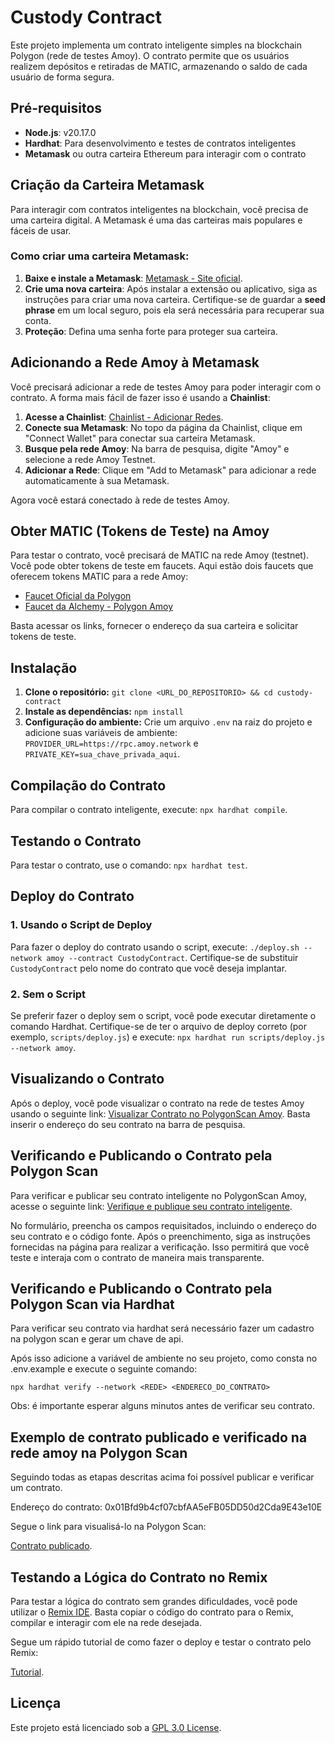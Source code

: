 # Custody Contract

Este projeto implementa um contrato inteligente simples na blockchain Polygon (rede de testes Amoy). O contrato permite que os usuários realizem depósitos e retiradas de MATIC, armazenando o saldo de cada usuário de forma segura.

## Pré-requisitos

- **Node.js**: v20.17.0
- **Hardhat**: Para desenvolvimento e testes de contratos inteligentes
- **Metamask** ou outra carteira Ethereum para interagir com o contrato

## Criação da Carteira Metamask

Para interagir com contratos inteligentes na blockchain, você precisa de uma carteira digital. A Metamask é uma das carteiras mais populares e fáceis de usar.

### Como criar uma carteira Metamask:

1. **Baixe e instale a Metamask**: [Metamask - Site oficial](https://metamask.io/).
2. **Crie uma nova carteira**: Após instalar a extensão ou aplicativo, siga as instruções para criar uma nova carteira. Certifique-se de guardar a **seed phrase** em um local seguro, pois ela será necessária para recuperar sua conta.
3. **Proteção**: Defina uma senha forte para proteger sua carteira.

## Adicionando a Rede Amoy à Metamask

Você precisará adicionar a rede de testes Amoy para poder interagir com o contrato. A forma mais fácil de fazer isso é usando a **Chainlist**:

1. **Acesse a Chainlist**: [Chainlist - Adicionar Redes](https://chainlist.org/).
2. **Conecte sua Metamask**: No topo da página da Chainlist, clique em "Connect Wallet" para conectar sua carteira Metamask.
3. **Busque pela rede Amoy**: Na barra de pesquisa, digite "Amoy" e selecione a rede Amoy Testnet.
4. **Adicionar a Rede**: Clique em "Add to Metamask" para adicionar a rede automaticamente à sua Metamask.

Agora você estará conectado à rede de testes Amoy.

## Obter MATIC (Tokens de Teste) na Amoy

Para testar o contrato, você precisará de MATIC na rede Amoy (testnet). Você pode obter tokens de teste em faucets. Aqui estão dois faucets que oferecem tokens MATIC para a rede Amoy:

- [Faucet Oficial da Polygon](https://faucet.polygon.technology/)
- [Faucet da Alchemy - Polygon Amoy](https://www.alchemy.com/faucets/polygon-amoy)

Basta acessar os links, fornecer o endereço da sua carteira e solicitar tokens de teste.

## Instalação

1. **Clone o repositório:** `git clone <URL_DO_REPOSITORIO> && cd custody-contract`
2. **Instale as dependências:** `npm install`
3. **Configuração do ambiente:** Crie um arquivo `.env` na raiz do projeto e adicione suas variáveis de ambiente: `PROVIDER_URL=https://rpc.amoy.network` e `PRIVATE_KEY=sua_chave_privada_aqui`.

## Compilação do Contrato

Para compilar o contrato inteligente, execute: `npx hardhat compile`.

## Testando o Contrato

Para testar o contrato, use o comando: `npx hardhat test`.

## Deploy do Contrato

### 1. Usando o Script de Deploy

Para fazer o deploy do contrato usando o script, execute: `./deploy.sh --network amoy --contract CustodyContract`. Certifique-se de substituir `CustodyContract` pelo nome do contrato que você deseja implantar.

### 2. Sem o Script

Se preferir fazer o deploy sem o script, você pode executar diretamente o comando Hardhat. Certifique-se de ter o arquivo de deploy correto (por exemplo, `scripts/deploy.js`) e execute: `npx hardhat run scripts/deploy.js --network amoy`.

## Visualizando o Contrato

Após o deploy, você pode visualizar o contrato na rede de testes Amoy usando o seguinte link: [Visualizar Contrato no PolygonScan Amoy](https://amoy.polygonscan.com). Basta inserir o endereço do seu contrato na barra de pesquisa.

## Verificando e Publicando o Contrato pela Polygon Scan

Para verificar e publicar seu contrato inteligente no PolygonScan Amoy, acesse o seguinte link: [Verifique e publique seu contrato inteligente](https://amoy.polygonscan.com/verifyContract).

No formulário, preencha os campos requisitados, incluindo o endereço do seu contrato e o código fonte. Após o preenchimento, siga as instruções fornecidas na página para realizar a verificação. Isso permitirá que você teste e interaja com o contrato de maneira mais transparente.

## Verificando e Publicando o Contrato pela Polygon Scan via Hardhat

Para verificar seu contrato via hardhat será necessário fazer um cadastro na polygon scan e gerar um chave de api.

Após isso adicione a variável de ambiente no seu projeto, como consta no .env.example e execute o seguinte comando:

`npx hardhat verify --network <REDE> <ENDERECO_DO_CONTRATO>`

Obs: é importante esperar alguns minutos antes de verificar seu contrato.

## Exemplo de contrato publicado e verificado na rede amoy na Polygon Scan

Seguindo todas as etapas descritas acima foi possível publicar e verificar um contrato.

Endereço do contrato: 0x01Bfd9b4cf07cbfAA5eFB05DD50d2Cda9E43e10E

Segue o link para visualisá-lo na Polygon Scan:

[Contrato publicado](https://amoy.polygonscan.com/address/0x01Bfd9b4cf07cbfAA5eFB05DD50d2Cda9E43e10E#code).

## Testando a Lógica do Contrato no Remix

Para testar a lógica do contrato sem grandes dificuldades, você pode utilizar o [Remix IDE](https://remix.ethereum.org/). Basta copiar o código do contrato para o Remix, compilar e interagir com ele na rede desejada.

Segue um rápido tutorial de como fazer o deploy e testar o contrato pelo Remix:

[Tutorial](https://drive.google.com/file/d/1IeCHtmj1UO27gzEYK2Q6rUuoF38_XuGP/view).

## Licença

Este projeto está licenciado sob a [GPL 3.0 License](LICENSE).
